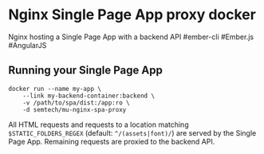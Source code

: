 # Nginx Single Page App proxy docker
Nginx hosting a Single Page App with a backend API #ember-cli #Ember.js #AngularJS

## Running your Single Page App
    docker run --name my-app \
        --link my-backend-container:backend \
        -v /path/to/spa/dist:/app:ro \
        -d semtech/mu-nginx-spa-proxy

All HTML requests and requests to a location matching `$STATIC_FOLDERS_REGEX` (default: `^/(assets|font)/`) are served by the Single Page App. Remaining requests are proxied to the backend API.
